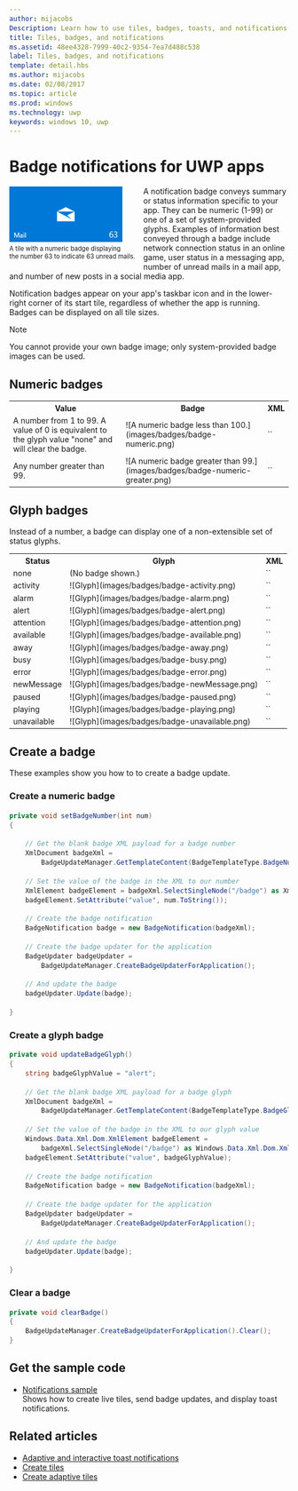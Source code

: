 ```yaml
---
author: mijacobs
Description: Learn how to use tiles, badges, toasts, and notifications to provide entry points into your app and keep users up-to-date.
title: Tiles, badges, and notifications
ms.assetid: 48ee4328-7999-40c2-9354-7ea7d488c538
label: Tiles, badges, and notifications
template: detail.hbs
ms.author: mijacobs
ms.date: 02/08/2017
ms.topic: article
ms.prod: windows
ms.technology: uwp
keywords: windows 10, uwp
---
```

# Badge notifications for UWP apps

<link rel="stylesheet" href="https://az835927.vo.msecnd.net/sites/uwp/Resources/css/custom.css"> 

<div style="float:left; font-size:80%; text-align:left; margin: 0px 15px 15px 0px;">
<img src="images/badge-example.png" alt="A tile with a numeric badge displaying the number 63 to indicate 63 unread mails." style="padding-bottom:0.0em; margin-bottom: 2px" /><br/>A tile with a numeric badge displaying<br/> the number 63 to indicate 63 unread mails.</div>

A notification badge conveys summary or status information specific to your app. They can be numeric (1-99) or one of a set of system-provided glyphs. Examples of information best conveyed through a badge include network connection status in an online game, user status in a messaging app, number of unread mails in a mail app, and number of new posts in a social media app. 

Notification badges appear on your app's taskbar icon and in the lower-right corner of its start tile, regardless of whether the app is running. Badges can be displayed on all tile sizes.  

> [!NOTE]
> You cannot provide your own badge image; only system-provided badge images can be used.


## Numeric badges

<table>
    <tr>
        <th>Value</th>
        <th>Badge</th>
        <th>XML</th>
    </tr>
    <tr>
        <td>A number from 1 to 99. A value of 0 is equivalent to the glyph value "none" and will clear the badge.</td>
        <td>![A numeric badge less than 100.](images/badges/badge-numeric.png)</td>
        <td>`<badge value="1"/>`</td>
    </tr>
    <tr>
        <td>Any number greater than 99.</td>
        <td>![A numeric badge greater than 99.](images/badges/badge-numeric-greater.png)</td></td>
        <td>`<badge value="100"/>`</td>
    </tr>    
</table>

## Glyph badges
Instead of a number, a badge can display one of a non-extensible set of status glyphs. 

<table>
<tr>
    <th>Status</th>
    <th>Glyph</th>
    <th>XML</th>
</tr>
<tr>
    <td>none</td>
    <td>(No badge shown.)</td>
    <td>`<badge value="none"/>`</td>
</tr>
<tr>
    <td>activity</td>
    <td>![Glyph](images/badges/badge-activity.png)</td>
    <td>`<badge value="activity"/>`</td>
</tr>
<tr>
    <td>alarm</td>
    <td>![Glyph](images/badges/badge-alarm.png)</td>
    <td>`<badge value="alarm"/>`</td>
</tr>
<tr>
    <td>alert</td>
    <td>![Glyph](images/badges/badge-alert.png)</td>
    <td>`<badge value="alert"/>`</td>
</tr>
<tr>
    <td>attention</td>
    <td>![Glyph](images/badges/badge-attention.png)</td>
    <td>`<badge value="attention"/>`</td>
</tr>
<tr>
    <td>available</td>
    <td>![Glyph](images/badges/badge-available.png)</td>
    <td>`<badge value="available"/>`</td>
</tr>
<tr>
    <td>away</td>
    <td>![Glyph](images/badges/badge-away.png)</td>
    <td>`<badge value="away"/>`</td>
</tr>
<tr>
    <td>busy</td>
    <td>![Glyph](images/badges/badge-busy.png)</td>
    <td>`<badge value="busy"/>`</td>
</tr>
<tr>
    <td>error</td>
    <td>![Glyph](images/badges/badge-error.png)</td>
    <td>`<badge value="error"/>`</td>
</tr>
<tr>
    <td>newMessage</td>
    <td>![Glyph](images/badges/badge-newMessage.png)</td>
    <td>`<badge value="newMessage"/>`</td>
</tr>
<tr>
    <td>paused</td>
    <td>![Glyph](images/badges/badge-paused.png)</td>
    <td>`<badge value="paused"/>`</td>
</tr>
<tr>
    <td>playing</td>
    <td>![Glyph](images/badges/badge-playing.png)</td>
    <td>`<badge value="playing"/>`</td>
</tr>
<tr>
    <td>unavailable</td>
    <td>![Glyph](images/badges/badge-unavailable.png)</td>
    <td>`<badge value="unavailable"/>`</td>
</tr>
</table>

## Create a badge

These examples show you how to to create a badge update.

### Create a numeric badge

````csharp
private void setBadgeNumber(int num)
{

    // Get the blank badge XML payload for a badge number
    XmlDocument badgeXml = 
        BadgeUpdateManager.GetTemplateContent(BadgeTemplateType.BadgeNumber);

    // Set the value of the badge in the XML to our number
    XmlElement badgeElement = badgeXml.SelectSingleNode("/badge") as XmlElement;
    badgeElement.SetAttribute("value", num.ToString());

    // Create the badge notification
    BadgeNotification badge = new BadgeNotification(badgeXml);

    // Create the badge updater for the application
    BadgeUpdater badgeUpdater = 
        BadgeUpdateManager.CreateBadgeUpdaterForApplication();

    // And update the badge
    badgeUpdater.Update(badge);

}
````

### Create a glyph badge
````csharp
private void updateBadgeGlyph()
{
    string badgeGlyphValue = "alert";

    // Get the blank badge XML payload for a badge glyph
    XmlDocument badgeXml = 
        BadgeUpdateManager.GetTemplateContent(BadgeTemplateType.BadgeGlyph);

    // Set the value of the badge in the XML to our glyph value
    Windows.Data.Xml.Dom.XmlElement badgeElement = 
        badgeXml.SelectSingleNode("/badge") as Windows.Data.Xml.Dom.XmlElement;
    badgeElement.SetAttribute("value", badgeGlyphValue);

    // Create the badge notification
    BadgeNotification badge = new BadgeNotification(badgeXml);

    // Create the badge updater for the application
    BadgeUpdater badgeUpdater = 
        BadgeUpdateManager.CreateBadgeUpdaterForApplication();

    // And update the badge
    badgeUpdater.Update(badge);

}
````

### Clear a badge

````csharp
private void clearBadge()
{
    BadgeUpdateManager.CreateBadgeUpdaterForApplication().Clear();
}
````

## Get the sample code

* [Notifications sample](https://github.com/Microsoft/Windows-universal-samples/blob/master/Samples/Notifications)<br/> Shows how to create live tiles, send badge updates, and display toast notifications. 

## Related articles

* [Adaptive and interactive toast notifications](tiles-and-notifications-adaptive-interactive-toasts.md)
* [Create tiles](tiles-and-notifications-creating-tiles.md)
* [Create adaptive tiles](tiles-and-notifications-create-adaptive-tiles.md)